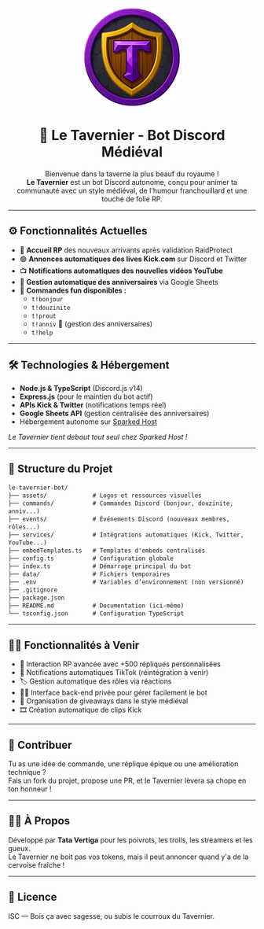 <p align="center">
  <img src="./assets/le-tavernier.png" alt="Le Tavernier Logo" width="200"/>
</p>

<h1 align="center">🍺 Le Tavernier - Bot Discord Médiéval</h1>

<p align="center">
  Bienvenue dans la taverne la plus beauf du royaume !<br>
  <strong>Le Tavernier</strong> est un bot Discord autonome, conçu pour animer ta communauté avec un style médiéval, de l'humour franchouillard et une touche de folie RP.
</p>

---

## ⚙️ Fonctionnalités Actuelles

- 🎉 **Accueil RP** des nouveaux arrivants après validation RaidProtect
- 🟢 **Annonces automatiques des lives Kick.com** sur Discord et Twitter
- 📺 **Notifications automatiques des nouvelles vidéos YouTube**
- 🎂 **Gestion automatique des anniversaires** via Google Sheets
- 🤡 **Commandes fun disponibles :**
  - `t!bonjour`
  - `t!douzinite`
  - `t!prout`
  - `t!anniv` 🎂 (gestion des anniversaires)
  - `t!help`

---

## 🛠️ Technologies & Hébergement

- **Node.js & TypeScript** (Discord.js v14)
- **Express.js** (pour le maintien du bot actif)
- **APIs Kick & Twitter** (notifications temps réel)
- **Google Sheets API** (gestion centralisée des anniversaires)
- Hébergement autonome sur [Sparked Host](https://sparkedhost.com)

*Le Tavernier tient debout tout seul chez Sparked Host !*

---

## 📂 Structure du Projet

```
le-tavernier-bot/
├── assets/             # Logos et ressources visuelles
├── commands/           # Commandes Discord (bonjour, douzinite, anniv...)
├── events/             # Événements Discord (nouveaux membres, rôles...)
├── services/           # Intégrations automatiques (Kick, Twitter, YouTube...)
├── embedTemplates.ts   # Templates d'embeds centralisés
├── config.ts           # Configuration globale
├── index.ts            # Démarrage principal du bot
├── data/               # Fichiers temporaires
├── .env                # Variables d’environnement (non versionné)
├── .gitignore
├── package.json
├── README.md           # Documentation (ici-même)
└── tsconfig.json       # Configuration TypeScript
```

---

## 🧙‍♂️ Fonctionnalités à Venir

- 🤖 Interaction RP avancée avec +500 répliques personnalisées
- 🎵 Notifications automatiques TikTok (réintégration à venir)
- 🏷️ Gestion automatique des rôles via réactions
- 🧙‍♂️ Interface back-end privée pour gérer facilement le bot
- 🎁 Organisation de giveaways dans le style médiéval
- 🎞️ Création automatique de clips Kick

---

## 🤝 Contribuer

Tu as une idée de commande, une réplique épique ou une amélioration technique ?  
Fais un fork du projet, propose une PR, et le Tavernier lèvera sa chope en ton honneur !

---

## 🧙‍♀️ À Propos

Développé par **Tata Vertiga** pour les poivrots, les trolls, les streamers et les gueux.  
Le Tavernier ne boit pas vos tokens, mais il peut annoncer quand y'a de la cervoise fraîche !

---

## 🐾 Licence

ISC — Bois ça avec sagesse, ou subis le courroux du Tavernier.

